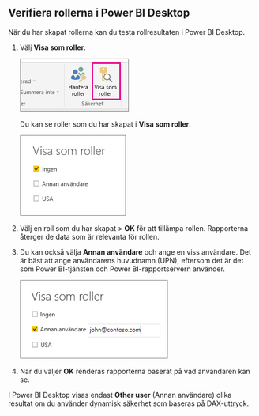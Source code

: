 ## <a name="validate-the-roles-within-power-bi-desktop"></a>Verifiera rollerna i Power BI Desktop
När du har skapat rollerna kan du testa rollresultaten i Power BI Desktop.

1. Välj **Visa som roller**. 

    ![](./media/rls-desktop-view-as-roles/powerbi-desktop-rls-view-as-roles.png)

    Du kan se roller som du har skapat i **Visa som roller**.

    ![](./media/rls-desktop-view-as-roles/powerbi-desktop-rls-view-as-roles-dialog.png)

3. Välj en roll som du har skapat > **OK** för att tillämpa rollen. Rapporterna återger de data som är relevanta för rollen. 

4. Du kan också välja **Annan användare** och ange en viss användare. Det är bäst att ange användarens huvudnamn (UPN), eftersom det är det som Power BI-tjänsten och Power BI-rapportservern använder.

    ![](./media/rls-desktop-view-as-roles/powerbi-desktop-rls-other-user.png)

1. När du väljer **OK** renderas rapporterna baserat på vad användaren kan se. 

I Power BI Desktop visas endast **Other user** (Annan användare) olika resultat om du använder dynamisk säkerhet som baseras på DAX-uttryck. 

